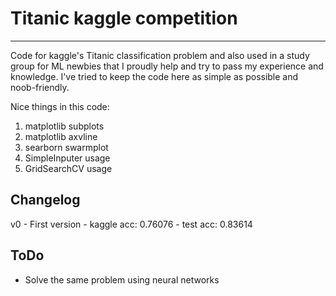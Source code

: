 # Titanic kaggle competition

___
Code for kaggle's Titanic classification problem and also used in a study group for ML newbies that I proudly help and try to pass my experience and knowledge. I've tried to keep the code here as simple as possible and noob-friendly.

Nice things in this code:

1. matplotlib subplots
2. matplotlib axvline
3. searborn swarmplot
4. SimpleInputer usage
5. GridSearchCV usage

## Changelog

v0 - First version - kaggle acc: 0.76076 - test acc: 0.83614

## ToDo

- Solve the same problem using neural networks